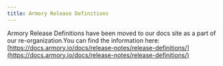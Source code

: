 ```yaml
---
title: Armory Release Definitions
---
```



Armory Release Definitions have been moved to our docs site as a part of our re-organization.You can find the information here:
[https://docs.armory.io/docs/release-notes/release-definitions/](https://docs.armory.io/docs/release-notes/release-definitions/)

